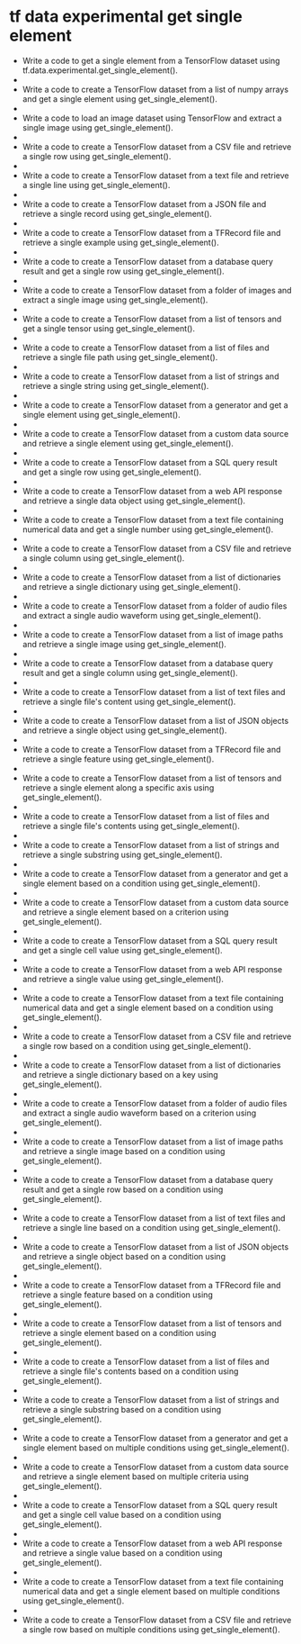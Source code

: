 # tf data experimental get single element

- Write a code to get a single element from a TensorFlow dataset using tf.data.experimental.get_single_element().
- 
- Write a code to create a TensorFlow dataset from a list of numpy arrays and get a single element using get_single_element().
- 
- Write a code to load an image dataset using TensorFlow and extract a single image using get_single_element().
- 
- Write a code to create a TensorFlow dataset from a CSV file and retrieve a single row using get_single_element().
- 
- Write a code to create a TensorFlow dataset from a text file and retrieve a single line using get_single_element().
- 
- Write a code to create a TensorFlow dataset from a JSON file and retrieve a single record using get_single_element().
- 
- Write a code to create a TensorFlow dataset from a TFRecord file and retrieve a single example using get_single_element().
- 
- Write a code to create a TensorFlow dataset from a database query result and get a single row using get_single_element().
- 
- Write a code to create a TensorFlow dataset from a folder of images and extract a single image using get_single_element().
- 
- Write a code to create a TensorFlow dataset from a list of tensors and get a single tensor using get_single_element().
- 
- Write a code to create a TensorFlow dataset from a list of files and retrieve a single file path using get_single_element().
- 
- Write a code to create a TensorFlow dataset from a list of strings and retrieve a single string using get_single_element().
- 
- Write a code to create a TensorFlow dataset from a generator and get a single element using get_single_element().
- 
- Write a code to create a TensorFlow dataset from a custom data source and retrieve a single element using get_single_element().
- 
- Write a code to create a TensorFlow dataset from a SQL query result and get a single row using get_single_element().
- 
- Write a code to create a TensorFlow dataset from a web API response and retrieve a single data object using get_single_element().
- 
- Write a code to create a TensorFlow dataset from a text file containing numerical data and get a single number using get_single_element().
- 
- Write a code to create a TensorFlow dataset from a CSV file and retrieve a single column using get_single_element().
- 
- Write a code to create a TensorFlow dataset from a list of dictionaries and retrieve a single dictionary using get_single_element().
- 
- Write a code to create a TensorFlow dataset from a folder of audio files and extract a single audio waveform using get_single_element().
- 
- Write a code to create a TensorFlow dataset from a list of image paths and retrieve a single image using get_single_element().
- 
- Write a code to create a TensorFlow dataset from a database query result and get a single column using get_single_element().
- 
- Write a code to create a TensorFlow dataset from a list of text files and retrieve a single file's content using get_single_element().
- 
- Write a code to create a TensorFlow dataset from a list of JSON objects and retrieve a single object using get_single_element().
- 
- Write a code to create a TensorFlow dataset from a TFRecord file and retrieve a single feature using get_single_element().
- 
- Write a code to create a TensorFlow dataset from a list of tensors and retrieve a single element along a specific axis using get_single_element().
- 
- Write a code to create a TensorFlow dataset from a list of files and retrieve a single file's contents using get_single_element().
- 
- Write a code to create a TensorFlow dataset from a list of strings and retrieve a single substring using get_single_element().
- 
- Write a code to create a TensorFlow dataset from a generator and get a single element based on a condition using get_single_element().
- 
- Write a code to create a TensorFlow dataset from a custom data source and retrieve a single element based on a criterion using get_single_element().
- 
- Write a code to create a TensorFlow dataset from a SQL query result and get a single cell value using get_single_element().
- 
- Write a code to create a TensorFlow dataset from a web API response and retrieve a single value using get_single_element().
- 
- Write a code to create a TensorFlow dataset from a text file containing numerical data and get a single element based on a condition using get_single_element().
- 
- Write a code to create a TensorFlow dataset from a CSV file and retrieve a single row based on a condition using get_single_element().
- 
- Write a code to create a TensorFlow dataset from a list of dictionaries and retrieve a single dictionary based on a key using get_single_element().
- 
- Write a code to create a TensorFlow dataset from a folder of audio files and extract a single audio waveform based on a criterion using get_single_element().
- 
- Write a code to create a TensorFlow dataset from a list of image paths and retrieve a single image based on a condition using get_single_element().
- 
- Write a code to create a TensorFlow dataset from a database query result and get a single row based on a condition using get_single_element().
- 
- Write a code to create a TensorFlow dataset from a list of text files and retrieve a single line based on a condition using get_single_element().
- 
- Write a code to create a TensorFlow dataset from a list of JSON objects and retrieve a single object based on a condition using get_single_element().
- 
- Write a code to create a TensorFlow dataset from a TFRecord file and retrieve a single feature based on a condition using get_single_element().
- 
- Write a code to create a TensorFlow dataset from a list of tensors and retrieve a single element based on a condition using get_single_element().
- 
- Write a code to create a TensorFlow dataset from a list of files and retrieve a single file's contents based on a condition using get_single_element().
- 
- Write a code to create a TensorFlow dataset from a list of strings and retrieve a single substring based on a condition using get_single_element().
- 
- Write a code to create a TensorFlow dataset from a generator and get a single element based on multiple conditions using get_single_element().
- 
- Write a code to create a TensorFlow dataset from a custom data source and retrieve a single element based on multiple criteria using get_single_element().
- 
- Write a code to create a TensorFlow dataset from a SQL query result and get a single cell value based on a condition using get_single_element().
- 
- Write a code to create a TensorFlow dataset from a web API response and retrieve a single value based on a condition using get_single_element().
- 
- Write a code to create a TensorFlow dataset from a text file containing numerical data and get a single element based on multiple conditions using get_single_element().
- 
- Write a code to create a TensorFlow dataset from a CSV file and retrieve a single row based on multiple conditions using get_single_element().